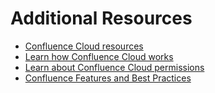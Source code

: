# Additional Resources

- [Confluence Cloud resources](https://support.atlassian.com/confluence-cloud/resources/)
- [Learn how Confluence Cloud works](https://support.atlassian.com/confluence-cloud/docs/learn-how-confluence-cloud-works/)
- [Learn about Confluence Cloud permissions](https://support.atlassian.com/confluence-cloud/docs/learn-about-confluence-cloud-permissions/)
- [Confluence Features and Best Practices](https://confluence.atlassian.com/confkb/confluence-features-and-best-practices-338365505.html)
